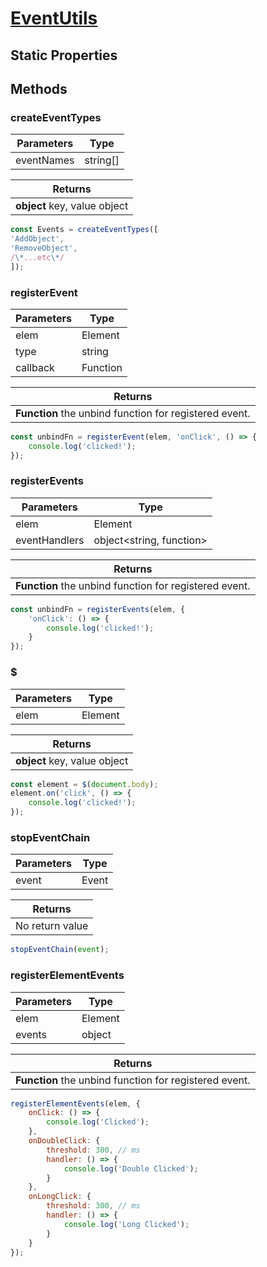 # [EventUtils](../README.md)

## Static Properties

## Methods

### **createEventTypes**

| Parameters | Type |
|------------|------|
| eventNames | string[] |

| Returns |
|---------|
| **object** key, value object |

```js
const Events = createEventTypes([
'AddObject',
'RemoveObject',
/\*...etc\*/
]);
```

### **registerEvent**

| Parameters | Type |
|------------|------|
| elem | Element |
| type | string |
| callback | Function |

| Returns |
|---------|
| **Function** the unbind function for registered event. |

```js
const unbindFn = registerEvent(elem, 'onClick', () => {
	console.log('clicked!');
});
```

### **registerEvents**

| Parameters | Type |
|------------|------|
| elem | Element |
| eventHandlers | object<string, function> |

| Returns |
|---------|
| **Function** the unbind function for registered event. |

```js
const unbindFn = registerEvents(elem, {
	'onClick': () => {
		console.log('clicked!');
	}
});
```

### **$**

| Parameters | Type |
|------------|------|
| elem | Element |

| Returns |
|---------|
| **object** key, value object |

```js
const element = $(document.body);
element.on('click', () => {
	console.log('clicked!');
});
```

### **stopEventChain**

| Parameters | Type |
|------------|------|
| event | Event |

| Returns |
|---------|
| No return value |

```js
stopEventChain(event);
```

### **registerElementEvents**

| Parameters | Type |
|------------|------|
| elem | Element |
| events | object |

| Returns |
|---------|
| **Function** the unbind function for registered event. |

```js
registerElementEvents(elem, {
	onClick: () => {
		console.log('Clicked');
	},
	onDoubleClick: {
		threshold: 300, // ms
		handler: () => {
			console.log('Double Clicked');
		}
	},
	onLongClick: {
		threshold: 300, // ms
		handler: () => {
			console.log('Long Clicked');
		}
	}
});
```
